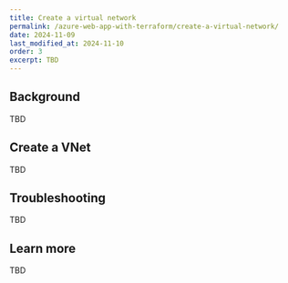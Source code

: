 ```yaml
---
title: Create a virtual network
permalink: /azure-web-app-with-terraform/create-a-virtual-network/
date: 2024-11-09
last_modified_at: 2024-11-10
order: 3
excerpt: TBD
---
```


## Background

TBD

## Create a VNet

TBD

## Troubleshooting

TBD

## Learn more

TBD
